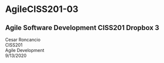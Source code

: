 # AgileCISS201-03
Agile Software Development CISS201 Dropbox 3
---------------------------------------------------------------------

Cesar Roncancio <br>
CISS201 <br>
Agile Development <br>
9/13/2020 
